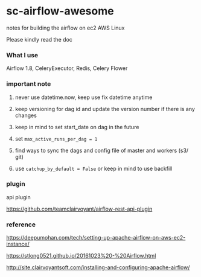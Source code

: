 # sc-airflow-awesome

notes for building the airflow on ec2 AWS Linux

Please kindly read the doc

### What I use

Airflow 1.8, CeleryExecutor, Redis, Celery Flower

### important note

1) never use datetime.now, keep use fix datetime anytime

2) keep versioning for dag id and update the version number if there is any changes

3) keep in mind to set start_date on dag in the future

4) set `max_active_runs_per_dag = 1`

5) find ways to sync the dags and config file of master and workers (s3/ git)

6) use `catchup_by_default = False` or keep in mind to use backfill

### plugin

api plugin

https://github.com/teamclairvoyant/airflow-rest-api-plugin

### reference

https://deepumohan.com/tech/setting-up-apache-airflow-on-aws-ec2-instance/


https://stlong0521.github.io/20161023%20-%20Airflow.html


http://site.clairvoyantsoft.com/installing-and-configuring-apache-airflow/

